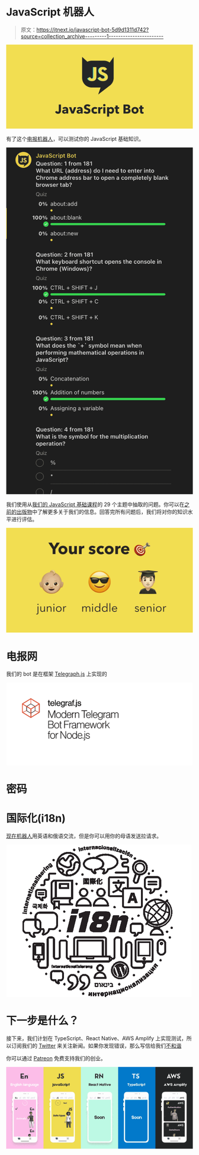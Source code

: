# JavaScript 机器人

> 原文：<https://itnext.io/javascript-bot-5d9d1311d742?source=collection_archive---------1----------------------->

![](img/e9d4d317396456013aaf1288cf5ea303.png)

有了这个[电报机器人](https://t.me/javascriptcamp_bot)，可以测试你的 JavaScript 基础知识。

![](img/689fca5f36a1aa761f5f9daafe8841c8.png)

我们使用从[我们的 JavaScript 基础课程](https://www.jscamp.app/docs/javascript01/)的 29 个主题中抽取的问题。你可以在[之前的出版物](/java-script-camp-6f173e54a356)中了解更多关于我们的信息。回答完所有问题后，我们将对你的知识水平进行评估。

![](img/92dfcd62f6e9ca71b6fff998e5006da4.png)

# 电报网

我们的 bot 是在框架 [Telegraph.js](https://telegraf.js.org) 上实现的

![](img/513c4df518c1ef6bcdacc8b5cd073c3b.png)

# 密码

# 国际化(i18n)

[现在机器人](https://github.com/gHashTag/javascriptcamp_bot/tree/heroku/locales)用英语和俄语交流，但是你可以用你的母语发送拉请求。

![](img/92693a06a22810ecd6eefdf3c3c26c53.png)

# 下一步是什么？

接下来，我们计划在 TypeScript、React Native、AWS Amplify 上实现测试，所以订阅我们的 [Twitter](https://twitter.com/jscamp_bot) 来关注新闻。如果你发现错误，那么写信给我们[不和谐](https://discord.gg/6GDAfXn)

你可以通过 [Patreon](https://www.patreon.com/javascriptcamp) 免费支持我们的创业。

![](img/85223be54782496c0b71fe6aafeb2f60.png)